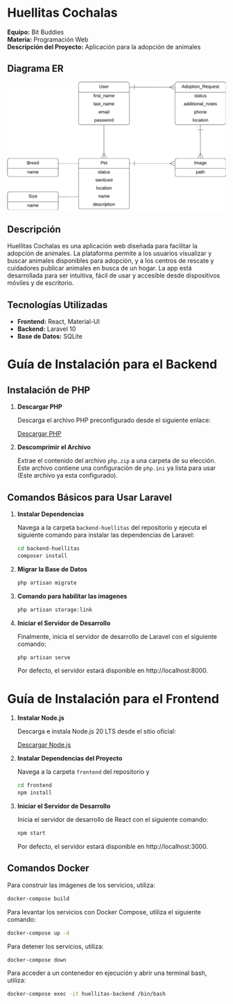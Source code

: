 # Huellitas Cochalas

**Equipo:** Bit Buddies  
**Materia:** Programación Web  
**Descripción del Proyecto:** Aplicación para la adopción de animales

## Diagrama ER
![Diagrama ER](./DiagramaER.png)

## Descripción

Huellitas Cochalas es una aplicación web diseñada para facilitar la adopción de animales. La plataforma permite a los usuarios visualizar y buscar animales disponibles para adopción, y a los centros de rescate y cuidadores publicar animales en busca de un hogar. La app está desarrollada para ser intuitiva, fácil de usar y accesible desde dispositivos móviles y de escritorio.

## Tecnologías Utilizadas

- **Frontend:** React, Material-UI
- **Backend:** Laravel 10
- **Base de Datos:** SQLite

# Guía de Instalación para el Backend

## Instalación de PHP
1. **Descargar PHP**

   Descarga el archivo PHP preconfigurado desde el siguiente enlace:

   [Descargar PHP](https://drive.google.com/file/d/1WXSn380tURZefWoDg9i4443Rs8FJMQe9/view?usp=sharing)

2. **Descomprimir el Archivo**

   Extrae el contenido del archivo `php.zip` a una carpeta de su elección. Este archivo contiene una configuración de `php.ini` ya lista para usar (Este archivo ya esta configurado).

   
## Comandos Básicos para Usar Laravel

1. **Instalar Dependencias**

   Navega a la carpeta `backend-huellitas` del repositorio y ejecuta el siguiente comando para instalar las dependencias de Laravel:

   ```sh
   cd backend-huellitas
   composer install
   ```
2. **Migrar la Base de Datos**

   ```sh
   php artisan migrate
   ```
3. **Comando para habilitar las imagenes**
    ```sh
    php artisan storage:link
    ```

4. **Iniciar el Servidor de Desarrollo**

   Finalmente, inicia el servidor de desarrollo de Laravel con el siguiente comando:

   ```sh
   php artisan serve
   ```

   Por defecto, el servidor estará disponible en http://localhost:8000.

   
# Guía de Instalación para el Frontend

1. **Instalar Node.js**

   Descarga e instala Node.js 20 LTS desde el sitio oficial:

   [Descargar Node.js](https://nodejs.org/dist/v20.17.0/node-v20.17.0-x64.msi)

2. **Instalar Dependencias del Proyecto**

   Navega a la carpeta `frontend` del repositorio y

   ```sh
   cd frontend
   npm install
   ```

3. **Iniciar el Servidor de Desarrollo**

   Inicia el servidor de desarrollo de React con el siguiente comando:

   ```sh
   npm start
   ```

   Por defecto, el servidor estará disponible en http://localhost:3000.


## Comandos Docker
Para construir las imágenes de los servicios, utiliza:

```sh
docker-compose build
```

Para levantar los servicios con Docker Compose, utiliza el siguiente comando:

```sh
docker-compose up -d
```

Para detener los servicios, utiliza:

```sh
docker-compose down
```

Para acceder a un contenedor en ejecución y abrir una terminal bash, utiliza:

```sh
docker-compose exec -it huellitas-backend /bin/bash
```